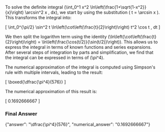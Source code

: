 To solve the definite integral \(\int_0^1 x^2 \ln\left(\frac{1+\sqrt{1-x^2}}{x}\right) \arcsin^2 x \, dx\), we start by using the substitution \( t = \arcsin x \). This transforms the integral into:

\[
\int_0^{\pi/2} \sin^2 t \ln\left(\cot\left(\frac{t}{2}\right)\right) t^2 \cos t \, dt
\]

We then split the logarithm term using the identity \(\ln\left(\cot\left(\frac{t}{2}\right)\right) = \ln\left(\frac{\cos(t/2)}{\sin(t/2)}\right)\). This allows us to express the integral in terms of known functions and series expansions. After several steps of integration by parts and simplification, we find that the integral can be expressed in terms of \(\pi^4\).

The numerical approximation of the integral is computed using Simpson's rule with multiple intervals, leading to the result:

\[
\boxed{\dfrac{\pi^4}{576}}
\]

The numerical approximation of this result is:

\[
0.1692666667
\]

### Final Answer
{"answer": "\\dfrac{\\pi^4}{576}", "numerical_answer": "0.1692666667"}